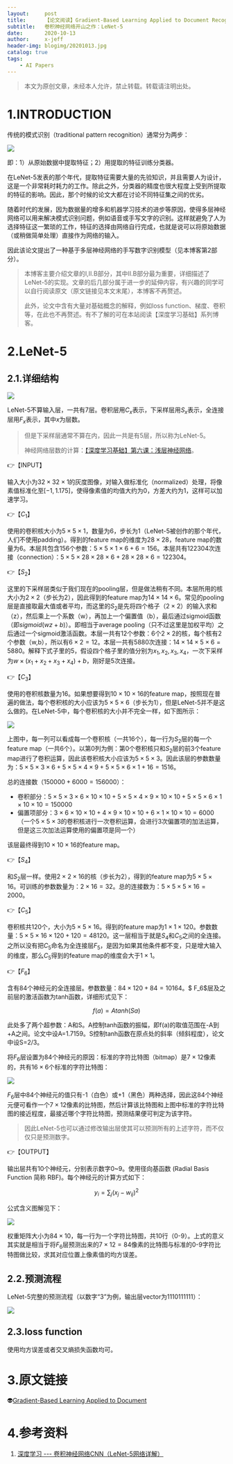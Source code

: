 ```yaml
---
layout:     post
title:      【论文阅读】Gradient-Based Learning Applied to Document Recognition
subtitle:   卷积神经网络开山之作：LeNet-5
date:       2020-10-13
author:     x-jeff
header-img: blogimg/20201013.jpg
catalog: true
tags:
    - AI Papers
---  
```

>本文为原创文章，未经本人允许，禁止转载。转载请注明出处。

# 1.INTRODUCTION

传统的模式识别（traditional pattern recognition）通常分为两步：

![](https://github.com/x-jeff/BlogImage/raw/master/AIPapers/LeNet5/1.png)

即：1）从原始数据中提取特征；2）用提取的特征训练分类器。

在LeNet-5发表的那个年代，提取特征需要大量的先验知识，并且需要人为设计，这是一个非常耗时耗力的工作。除此之外，分类器的精度也很大程度上受到所提取的特征的影响。因此，那个时候的论文大都在讨论不同特征集之间的优劣。

随着时代的发展，因为数据量的增多和机器学习技术的进步等原因，使得多层神经网络可以用来解决模式识别问题，例如语音或手写文字的识别。这样就避免了人为选择特征这一繁琐的工作，特征的选择由网络自行完成，也就是说可以将原始数据（或稍做简单处理）直接作为网络的输入。

因此该论文提出了一种基于多层神经网络的手写数字识别模型（见本博客第2部分）。

>本博客主要介绍文章的I,II.B部分，其中II.B部分最为重要，详细描述了LeNet-5的实现。文章的后几部分属于进一步的延伸内容，有兴趣的同学可以自行阅读原文（原文链接见本文末尾），本博客不再赘述。
>
>此外，论文中含有大量对基础概念的解释，例如loss function、梯度、卷积等，在此也不再赘述。有不了解的可在本站阅读【深度学习基础】系列博客。

# 2.LeNet-5

## 2.1.详细结构

![](https://github.com/x-jeff/BlogImage/raw/master/AIPapers/LeNet5/2.png)

LeNet-5不算输入层，一共有7层。卷积层用$C_x$表示，下采样层用$S_x$表示，全连接层用$F_x$表示，其中$x$为层数。

>但是下采样层通常不算在内，因此一共是有5层，所以称为LeNet-5。
>
>神经网络层数的计算：[【深度学习基础】第六课：浅层神经网络](http://shichaoxin.com/2019/12/03/深度学习基础-第六课-浅层神经网络/#1神经网络表示)。

👉【INPUT】

输入大小为$32 \times 32 \times 1$的灰度图像，对输入做标准化（normalized）处理，将像素值标准化至$[-1,1.175]$，使得像素值的均值大约为0，方差大约为1，这样可以加速学习。

👉【$C_1$】

使用的卷积核大小为$5 \times 5 \times 1$，数量为6，步长为1（LeNet-5被创作的那个年代，人们不使用padding）。得到的feature map的维度为$28\times 28$，feature map的数量为6。本层共包含156个参数：$5\times 5\times 1\times 6+6=156$。本层共有122304次连接（connection）：$5\times 5\times 28\times 28\times 6+28\times 28\times 6=122304$。

👉【$S_2$】

这里的下采样层类似于我们现在的pooling层，但是做法稍有不同。本层所用的核大小为$2\times 2$（步长为2），因此得到的feature map为$14\times 14\times 6$。常见的pooling层是直接取最大值或者平均，而这里的$S_2$是先将四个格子（$2\times 2$）的输入求和（z），然后乘上一个系数（w），再加上一个偏置值（b），最后通过sigmoid函数（即$sigmoid(wz+b)$）。即相当于average pooling（只不过这里是加权平均）之后通过一个sigmoid激活函数。本层一共有12个参数：6个$2\times 2$的核，每个核有2个参数（w,b），所以有$6\times 2=12$。本层一共有5880次连接：$14\times 14\times 5\times 6=5880$。解释下式子里的5，假设四个格子里的值分别为$x_1,x_2,x_3,x_4$，一次下采样为$w\times (x_1+x_2+x_3+x_4)+b$，刚好是5次连接。

👉【$C_3$】

使用的卷积核数量为16。如果想要得到$10\times 10\times 16$的feature map，按照现在普遍的做法，每个卷积核的大小应该为$5\times 5\times 6$（步长为1），但是LeNet-5并不是这么做的。在LeNet-5中，每个卷积核的大小并不完全一样，如下图所示：

![](https://github.com/x-jeff/BlogImage/raw/master/AIPapers/LeNet5/3.png)

上图中，每一列可以看成每一个卷积核（一共16个），每一行为$S_2$层的每一个feature map（一共6个）。以第0列为例：第0个卷积核只和$S_2$层的前3个feature map进行了卷积运算，因此该卷积核大小应该为$5\times 5\times 3$。因此该层的参数数量为：$5\times 5\times 3\times 6+5\times 5\times 4\times 9+5\times 5\times 6\times 1+16=1516$。

总的连接数（$150000+6000=156000$）：

* 卷积部分：$5\times 5\times 3\times 6\times 10\times 10+5\times 5\times 4\times 9\times 10\times 10+5\times 5\times 6\times 1\times 10\times 10=150000$
* 偏置项部分：$3\times 6\times 10\times 10+4\times 9\times 10\times 10+6\times 1\times 10\times 10=6000$（一个$5\times 5\times 3$的卷积核进行一次卷积运算，会进行3次偏置项的加法运算，但是这三次加法运算使用的偏置项是同一个）

该层最终得到$10\times 10\times 16$的feature map。

👉【$S_4$】

和$S_2$层一样。使用$2\times 2\times 16$的核（步长为2），得到的feature map为$5\times 5\times 16$。可训练的参数数量为：$2\times 16=32$。总的连接数为：$5\times 5\times 5\times 16=2000$。

👉【$C_5$】

卷积核共120个，大小为$5\times 5\times 16$。得到的feature map为$1\times 1\times 120$。参数数量：$5\times 5\times 16\times 120+120=48120$。这一层相当于就是$S_4$和$C_5$之间的全连接。之所以没有把$C_5$命名为全连接层$F_5$，是因为如果其他条件都不变，只是增大输入的维度，那么$C_5$得到的feature map的维度会大于$1\times 1$。

👉【$F_6$】

含有84个神经元的全连接层。参数数量：$84\times 120+84=10164$。$
F_6$层及之前层的激活函数为tanh函数，详细形式见下：

$$f(a)=A tanh(Sa)$$

此处多了两个超参数：A和S。A控制tanh函数的振幅，即f(a)的取值范围在-A到+A之间。论文中设A=1.7159。S控制tanh函数在原点处的斜率（倾斜程度），论文中设S=2/3。

将$F_6$层设置为84个神经元的原因：标准的字符比特图（bitmap）是$7\times 12$像素的，共有$16\times 6$个标准的字符比特图：

![](https://github.com/x-jeff/BlogImage/raw/master/AIPapers/LeNet5/4.png)

$F_6$层中84个神经元的值只有-1（白色）或+1（黑色）两种选择，因此这84个神经元便可看作一个$7\times 12$像素的比特图，然后计算该比特图和上图中标准的字符比特图的接近程度，最接近哪个字符比特图，预测结果便可判定为该字符。

>因此LeNet-5也可以通过修改输出层使其可以预测所有的上述字符，而不仅仅只是预测数字。

👉【OUTPUT】

输出层共有10个神经元，分别表示数字0~9。使用径向基函数 (Radial Basis Function 简称 RBF)。每个神经元的计算方式如下：

$$y_i=\sum_j(x_j-w_{ij})^2$$

公式含义图解见下：

![](https://github.com/x-jeff/BlogImage/raw/master/AIPapers/LeNet5/5.png)

权重矩阵大小为$84 \times 10$，每一行为一个字符比特图，共10行（0-9）。上式的意义其实就是相当于将$F_6$层预测出来的$7 \times 12 =84$像素的比特图与标准的0-9字符比特图做比较，求其对应位置上像素值的均方误差。

## 2.2.预测流程

LeNet-5完整的预测流程（以数字“3”为例，输出层vector为1110111111）：

![](https://github.com/x-jeff/BlogImage/raw/master/AIPapers/LeNet5/6.png)

## 2.3.loss function

使用均方误差或者交叉熵损失函数均可。

# 3.原文链接

👽[Gradient-Based Learning Applied to Document](https://github.com/x-jeff/AI_Papers/blob/master/Gradient-Based%20Learning%20Applied%20to%20Document.pdf)

# 4.参考资料

1. [深度学习 --- 卷积神经网络CNN（LeNet-5网络详解）](https://blog.csdn.net/weixin_42398658/article/details/84392845)
